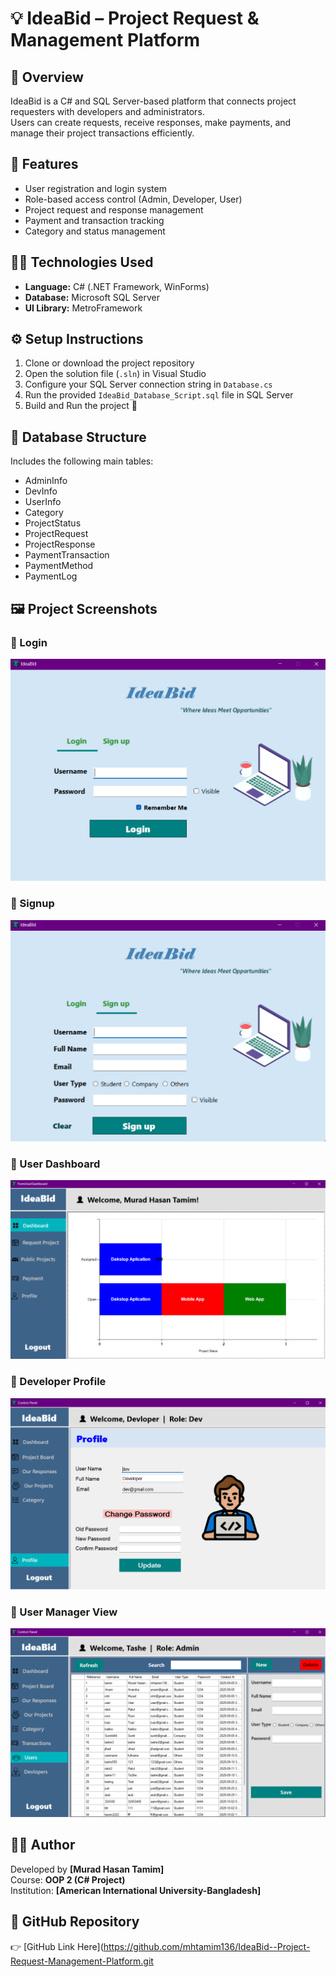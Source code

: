 ﻿# 💡 IdeaBid – Project Request & Management Platform

## 📘 Overview
IdeaBid is a C# and SQL Server-based platform that connects project requesters with developers and administrators.  
Users can create requests, receive responses, make payments, and manage their project transactions efficiently.

## 🧰 Features
- User registration and login system  
- Role-based access control (Admin, Developer, User)  
- Project request and response management  
- Payment and transaction tracking  
- Category and status management  

## 🧑‍💻 Technologies Used
- **Language:** C# (.NET Framework, WinForms)  
- **Database:** Microsoft SQL Server  
- **UI Library:** MetroFramework  

## ⚙️ Setup Instructions
1. Clone or download the project repository  
2. Open the solution file (`.sln`) in Visual Studio  
3. Configure your SQL Server connection string in `Database.cs`  
4. Run the provided `IdeaBid_Database_Script.sql` file in SQL Server  
5. Build and Run the project 🎯  

## 🧩 Database Structure
Includes the following main tables:
- AdminInfo  
- DevInfo  
- UserInfo  
- Category  
- ProjectStatus  
- ProjectRequest  
- ProjectResponse  
- PaymentTransaction  
- PaymentMethod  
- PaymentLog  

## 🖼️ Project Screenshots

### 🔹 Login 
![Login Page](screenshots/LoginForm.png)

### 🔹 Signup
![Signup Page](screenshots/SignupForm.png)

### 🔹 User Dashboard
![User Dashboard](screenshots/UserDashboard.png)

### 🔹 Developer Profile
![Profile](screenshots/DevloperProfile.png)

### 🔹 User Manager View
![User Manager](screenshots/UserManagerView.png)


## 🧑‍🏫 Author
Developed by **[Murad Hasan Tamim]**  
Course: **OOP 2 (C# Project)**  
Institution: **[American International University-Bangladesh]**  

## 🔗 GitHub Repository
👉 [GitHub Link Here](https://github.com/mhtamim136/IdeaBid--Project-Request-Management-Platform.git
